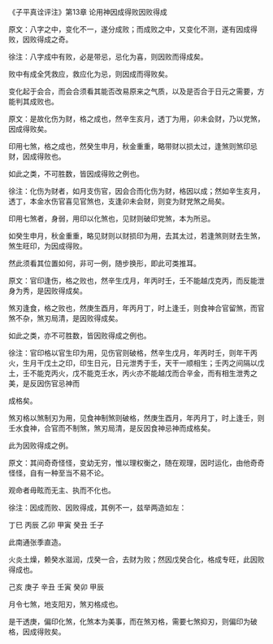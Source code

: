 《子平真诠评注》第13章 论用神因成得败因败得成

原文：八字之中，变化不一，遂分成败；而成败之中，又变化不测，遂有因成得败，因败得成之奇。

徐注：八字成中有败，必是带忌，忌化为喜，则因败而得成矣。

败中有成全凭救应，救应化为忌，则因成而得败矣。

变化起于会合，而会合须看其能否改易原来之气质，以及是否合于日元之需要，方能判其成败也。

原文：是故化伤为财，格之成也，然辛生亥月，透丁为用，卯未会财，乃以党煞，因成得败矣。

印用七煞，格之成也，然癸生申月，秋金重重，略带财以损太过，逢煞则煞印忌财，因成得败也。

如此之类，不可胜数，皆因成得败之例也。

徐注：化伤为财者，如月支伤官，因会合而化伤为财，格因以成；然如辛生亥月，透丁，本金水伤官喜见官煞也，支逢卯未会财，则变为财党煞之局矣。

印用七煞者，身弱，用印以化煞也，见财则破印党煞，本为所忌。

如癸生申月，秋金重重，略见财则以财损印为用，去其太过，若逢煞则财去生煞，煞生旺印，为因成得败。

然此须看其位置如何，非可一例，随步换形，即此可类推耳。

原文：官印逢伤，格之败也，然辛生戊月，年丙时壬，壬不能越戊克丙，而反能泄身为秀，是因败得成矣。

煞刃逢食，格之败也，然庚生酉月，年丙月丁，时上逢壬，则食神合官留煞，而官煞不杂，煞刃局清，是因败得成矣。

如此之类，亦不可胜数，皆因败得成之例也。

徐注：官印格以官生印为用，见伤官则破格，然辛生戊月，年丙时壬，则年干丙火，生月干戊土之印，印生日元，日元泄秀于壬，天干一顺相生；壬丙之间隔以戊土，壬不能克丙火，戊不能克壬水，丙火亦不能越戊而合辛金，而有相生泄秀之美，是反因伤官忌神而

成格矣。

煞刃格以煞制刃为用，见食神制煞则破格，然庚生酉月，年丙月丁，时上逢壬，则壬水食神，合官而不制煞，煞刃局清，是反因食神忌神而成格矣。

此为因败得成之例。

原文：其间奇奇怪怪，变幼无穷，惟以理权衡之，随在观理，因时运化，由他奇奇怪怪，自有一种至当不易不论。

观命者毋眩而无主、执而不化也。

徐注：因成而败、因败得成，其例不一，兹举两造如左：

丁巳 丙辰 乙卯 甲寅 癸丑 壬子

此南通张季直造。

火炎土燥，赖癸水滋润，戊癸一合，去财为败；然因戊癸合化，格成专旺，此因败得成也。

己亥 庚子 辛丑 壬寅 癸卯 甲辰

月令七煞，地支阳刃，煞刃格成也。

是干透庚，偏印化煞，化煞本为美事，而在煞刃格，需要七煞抑刃，则偏印为破格，因成得败矣。

